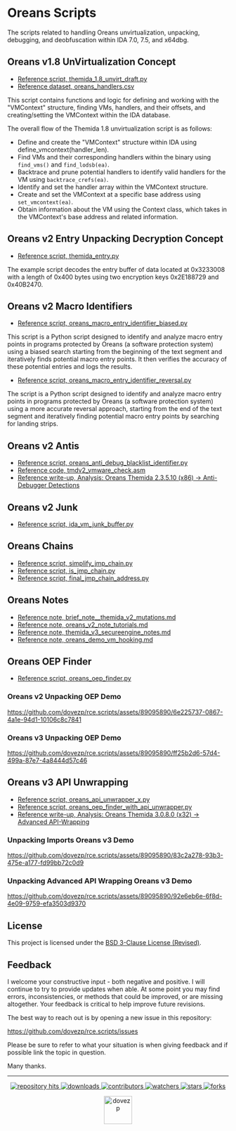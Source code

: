 # Oreans Scripts

The scripts related to handling Oreans unvirtualization, unpacking, debugging, and deobfuscation within IDA 7.0, 7.5, and x64dbg.

## Oreans v1.8 UnVirtualization Concept

* [Reference script, themida_1.8_unvirt_draft.py](https://github.com/dovezp/rce.scripts/blob/oreans/themida_1.8_unvirt_draft.py)
* [Reference dataset, oreans_handlers.csv](https://github.com/dovezp/rce.scripts/blob/oreans/oreans_handlers.csv)

This script contains functions and logic for defining and working with the "VMContext" structure, finding VMs, handlers, and their offsets, and creating/setting the VMContext within the IDA database.

The overall flow of the Themida 1.8 unvirtualization script is as follows:

* Define and create the "VMContext" structure within IDA using define_vmcontext(handler_len).
* Find VMs and their corresponding handlers within the binary using `find_vms()` and `find_lodsb(ea)`.
* Backtrace and prune potential handlers to identify valid handlers for the VM using `backtrace_crefs(ea)`.
* Identify and set the handler array within the VMContext structure.
* Create and set the VMContext at a specific base address using `set_vmcontext(ea)`.
* Obtain information about the VM using the Context class, which takes in the VMContext's base address and related information.

## Oreans v2 Entry Unpacking Decryption Concept

* [Reference script, themida_entry.py](https://github.com/dovezp/rce.scripts/blob/oreans/themida_entry.py)

The example script decodes the entry buffer of data located at 0x3233008 with a length of 0x400 bytes using two encryption keys 0x2E188729 and 0x40B2470.

## Oreans v2 Macro Identifiers

* [Reference script, oreans_macro_entry_identifier_biased.py](https://github.com/dovezp/rce.scripts/blob/oreans/oreans_macro_entry_identifier_biased.py)

This script is a Python script designed to identify and analyze macro entry points in programs protected by Oreans (a software protection system) using a biased search starting from the beginning of the text segment and iteratively finds potential macro entry points. It then verifies the accuracy of these potential entries and logs the results.
  
* [Reference script, oreans_macro_entry_identifier_reversal.py](https://github.com/dovezp/rce.scripts/blob/oreans/oreans_macro_entry_identifier_reversal.py)

The script is a Python script designed to identify and analyze macro entry points in programs protected by Oreans (a software protection system) using a more accurate reversal approach, starting from the end of the text segment and iteratively finding potential macro entry points by searching for landing strips.

## Oreans v2 Antis

* [Reference script, oreans_anti_debug_blacklist_identifier.py](https://github.com/dovezp/rce.scripts/blob/oreans/oreans_anti_debug_blacklist_identifier.py)
* [Reference code, tmdv2_vmware_check.asm](https://github.com/dovezp/rce.scripts/blob/oreans/tmdv2_vmware_check.asm)
* [Reference write-up, Analysis: Oreans Themida 2.3.5.10 (x86) → Anti-Debugger Detections](https://dovezp.github.io/portfolio/2020/08/27/WRITEUP_Analysis__Oreans_Themida__2.3.5.10_x32_-_Anti-Debugger-Detections.html)

## Oreans v2 Junk

* [Reference script, ida_vm_junk_buffer.py](https://github.com/dovezp/rce.scripts/blob/oreans/ida_vm_junk_buffer.py)

## Oreans Chains 

* [Reference script, simplify_jmp_chain.py](https://github.com/dovezp/rce.scripts/blob/oreans/simplify_jmp_chain.py)
* [Reference script, is_jmp_chain.py](https://github.com/dovezp/rce.scripts/blob/oreans/is_jmp_chain.py)
* [Reference script, final_jmp_chain_address.py](https://github.com/dovezp/rce.scripts/blob/oreans/final_jmp_chain_address.py)

## Oreans Notes

* [Reference note, brief_note__themida_v2_mutations.md](https://github.com/dovezp/rce.scripts/blob/oreans/brief_note__themida_v2_mutations.md)
* [Reference note, oreans_v2_note_tutorials.md](https://github.com/dovezp/rce.scripts/blob/oreans/oreans_v2_note_tutorials.md)
* [Reference note, themida_v3_secureengine_notes.md](https://github.com/dovezp/rce.scripts/blob/oreans/themida_v3_secureengine_notes.md)
* [Reference note, oreans_demo_vm_hooking.md](https://github.com/dovezp/rce.scripts/blob/oreans/oreans_demo_vm_hooking.md)

## Oreans OEP Finder

* [Reference script, oreans_oep_finder.py](https://github.com/dovezp/rce.scripts/blob/oreans/oreans_oep_finder.py)

### Oreans v2 Unpacking OEP Demo
https://github.com/dovezp/rce.scripts/assets/89095890/6e225737-0867-4a1e-94d1-10106c8c7841

### Oreans v3 Unpacking OEP Demo
https://github.com/dovezp/rce.scripts/assets/89095890/ff25b2d6-57d4-499a-87e7-4a8444d57c46

## Oreans v3 API Unwrapping

* [Reference script, oreans_api_unwrapper_x.py](https://github.com/dovezp/rce.scripts/blob/oreans/oreans_api_unwrapper_x.py)
* [Reference script, oreans_oep_finder_with_api_unwrapper.py](https://github.com/dovezp/rce.scripts/blob/oreans/oreans_oep_finder_with_api_unwrapper.py)
* [Reference write-up, Analysis: Oreans Themida 3.0.8.0 (x32) → Advanced API-Wrapping](https://dovezp.github.io/portfolio/2020/05/23/WRITEUP_Analysis__Oreans_Themida__3.0.8.0_x32_-_Advanced_API-Wrapping.html)

### Unpacking Imports Oreans v3 Demo 
https://github.com/dovezp/rce.scripts/assets/89095890/83c2a278-93b3-475e-a177-fd99bb72c0d9

### Unpacking Advanced API Wrapping Oreans v3 Demo 
https://github.com/dovezp/rce.scripts/assets/89095890/92e6eb6e-6f8d-4e09-9759-efa3503d9370


## License

This project is licensed under the [BSD 3-Clause License (Revised)](https://tldrlegal.com/license/bsd-3-clause-license-(revised)).

## Feedback

I welcome your constructive input - both negative and positive. I will continue to try to provide updates when able. At some point you may find errors, inconsistencies, or methods that could be improved, or are missing altogether. Your feedback is critical to help improve future revisions.

The best way to reach out is by opening a new issue in this repository:

https://github.com/dovezp/rce.scripts/issues

Please be sure to refer to what your situation is when giving feedback and if possible link the topic in question.

Many thanks.

<hr/>

<p align="center">
  <p align="center">
    <a href="https://hits.seeyoufarm.com/api/count/graph/dailyhits.svg?url=https://github.com/dovezp/rce.scripts">
      <img src="https://hits.seeyoufarm.com/api/count/incr/badge.svg?url=https%3A%2F%2Fgithub.com%2Fdovezp%2Frce.scripts&count_bg=%2379C83D&title_bg=%23555555&icon=&icon_color=%23E7E7E7&title=hits&edge_flat=true" alt="repository hits">
    </a>
    <a href="https://github.com/dovezp/rce.scripts/releases">
      <img src="https://img.shields.io/github/downloads/dovezp/rce.scripts/total?style=flat-square" alt="downloads"/>
    </a>
    <a href="https://github.com/dovezp/rce.scripts/graphs/contributors">
      <img src="https://img.shields.io/github/contributors/dovezp/rce.scripts?style=flat-square" alt="contributors"/>
    </a>
    <a href="https://github.com/dovezp/rce.scripts/watchers">
      <img src="https://img.shields.io/github/watchers/dovezp/rce.scripts?style=flat-square" alt="watchers"/>
    </a>
    <a href="https://github.com/dovezp/rce.scripts/stargazers">
      <img src="https://img.shields.io/github/stars/dovezp/rce.scripts?style=flat-square" alt="stars"/>
    </a>
    <a href="https://github.com/dovezp/rce.scripts/network/members">
      <img src="https://img.shields.io/github/forks/dovezp/rce.scripts?style=flat-square" alt="forks"/>
    </a>
  </p>
</p>

<p align="center">
  <a href="https://github.com/dovezp">
    <img width="64" heigth="64" src="https://avatars.githubusercontent.com/u/89095890" alt="dovezp"/>
  </a>
</p>
